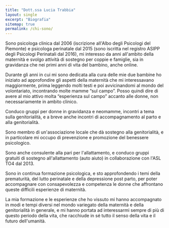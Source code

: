 ```yaml
---
title: "Dott.ssa Lucia Trabbia"
layout: single
excerpt: "Biografia"
sitemap: true
permalink: /chi-sono/
---
```

Sono psicologa clinica dal 2006 (iscrizione all'Albo degli Psicologi del Piemonte) e psicologa perinatale dal 2015 (sono iscritta nel registro ASIPP degli Psicologi Perinatali dal 2016), mi interesso da anni all'ambito della maternità e svolgo attività di sostegno per coppie e famiglie, sia in gravidanza che nei primi anni di vita del bambino, anche online. 

Durante gli anni in cui mi sono dedicata alla cura delle mie due bambine ho iniziato ad approfondire gli aspetti della maternità che mi interessavano maggiormente, prima leggendo molti testi e poi avvicinandomi al mondo del volontariato, incontrando molte mamme “sul campo”. Posso quindi dire di avere al mio attivo molta “esperienza sul campo” accanto alle donne, non necessariamente in ambito clinico.

Conduco gruppi per donne in gravidanza e neomamme, incontri a tema sulla genitorialità, e a breve anche incontri di accompagnamento al parto e alla genitorialità. 

Sono membro di un'associazione locale che dà sostegno alla genitorialità, e in particolare mi occupo di prevenzione e promozione del benessere psicologico. 

Sono anche consulente alla pari per l'allattamento, e conduco gruppi gratuiti di sostegno all'allattamento (auto aiuto) in collaborazione con l'ASL TO4 dal 2013.

Sono in continua formazione psicologica, e sto approfondendo i temi della prematurità, del lutto perinatale e della depressione post parto, per poter accompagnare con consapevolezza e competenza le donne che affrontano queste difficili esperienze di maternità.

La mia formazione e le esperienze che ho vissuto mi hanno accompagnato in modi e tempi diversi nel mondo variegato della maternità e della genitorialità in generale, e mi hanno portata ad interessarmi sempre di più di questo periodo della vita, che racchiude in sé tutto il senso della vita e il futuro dell'umanità.